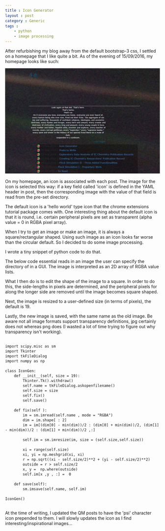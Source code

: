 ```yaml
---
title : Icon Generator
layout : post
category : Generic
tags :
    - python
    - image processing
---
```


After refurbishing my blog away from the default bootstrap-3 css, I settled on a homepage that I like quite a bit. As of the evening of 15/09/2016, my homepage looks like such:

![homepage theme](/assets/img/Posts/icongen1.png)

On my homepage, an icon is associated with each post. The image for the icon is selected this way: if a key field called 'icon' is defined in the YAML header in post, then the corresponding image with the value of that field is read from the pre-set directory.

The default icon is a 'hello world' type icon that the chrome extensions tutorial package comes with. One interesting thing about the default icon is that it is round, i.e. certain peripheral pixels are set as transparent (alpha value = 0 in RGBA pixel array).

When I try to get an image or make an image, it is always a square/rectangular shaped. Using such image as an icon looks far worse than the circular default. So I decided to do some image processing.

I wrote a tiny snippet of python code to do that.

The below code essential reads in an image the user can specify the directory of in a GUI. The image is interpreted as an 2D array of RGBA value lists.

 What I then do is to edit the shape of the image to a square. In order to do this, the side-lengths in pixels are determined, and the peripheral pixels for along the longer side are removed until the image becomes square shaped.

Next, the image is resized to a user-defined size (in terms of pixels), the default is 19.

Lastly, the new image is saved, with the same name as the old image. Be aware not all image formats support transparency definitions, jpg certainly does not whereas png does (I wasted a lot of time trying to figure out why transparency isn't working).

<pre>
    <code class="python">
import scipy.misc as sm
import Tkinter
import tkFileDialog
import numpy as np

class IconGen:
    def __init__(self, size = 19):
        Tkinter.Tk().withdraw()
        self.name = tkFileDialog.askopenfilename()
        self.size = size
        self.fix()
        self.save()

    def fix(self ):
        im = sm.imread(self.name , mode = "RGBA")
        dim = im.shape[ : 2]
        im = im[(dim[0] - min(dim))/2 : (dim[0] + min(dim))/2, (dim[1] - min(dim))/2 : (dim[1] + min(dim))/2 ,:]

        self.im = sm.imresize(im, size = (self.size,self.size))

        xi = range(self.size)
        xi, yi = np.meshgrid(xi, xi)
        r = np.sqrt((xi - self.size/2)**2 + (yi - self.size/2)**2)
        outside = r > self.size/2
        x, y =  np.where(outside)
        self.im[x ,y , :] =  0

    def save(self):
        sm.imsave(self.name, self.im)

IconGen()
  </code>
</pre>

At the time of writing, I updated the QM posts to have the 'psi' character icon prepended to them. I will slowly updates the icon as I find interesting/inspirational images...
